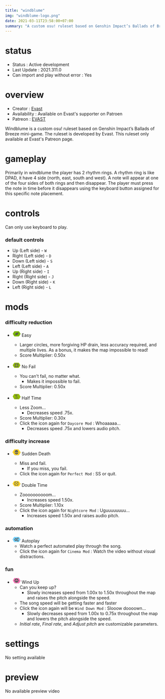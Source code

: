 ```yaml
---
title: "windblume"
img: "windblume-logo.png"
date: 2021-03-11T23:58:00+07:00
summary: "A custom osu! ruleset based on Genshin Impact’s Ballads of Breeze mini-game."
---
```


# status

- Status : Active development
- Last Update : 2021.311.0
- Can import and play without error : Yes

# overview

- Creator : [Evast](https://github.com/EVAST9919)
- Availability : Available on Evast's supporter on Patroen
- Patreon : [EVAST](https://www.patreon.com/evast/posts)

Windblume is a custom osu! ruleset based on Genshin Impact’s Ballads of Breeze mini-game. The ruleset is developed by Evast. This ruleset only available at Evast's Patreon page.

# gameplay

Primarily in windblume the player has 2 rhythm rings. A rhythm ring is like DPAD, it have 4 side (north, east, south and west). A note will appear at one of the four sides of both rings and then disappear. The player must press the note in time before it disappears using the keyboard button assigned for this specific note placement.

# controls

Can only use keyboard to play.

### default controls

- Up (Left side) - `W`
- Right (Left side) - `D`
- Down (Left side) - `S`
- Left (Left side) - `A`
- Up (Right side) - `I`
- Right (Right side) - `J`
- Down (Right side) - `K`
- Left (Right side) - `L`

# mods

### difficulty reduction

- ![Easy Icon](mod-icon/easy-mod.png) Easy
  - Larger circles, more forgiving HP drain, less accuracy required, and multiple lives. As a bonus, it makes the map impossible to read!
  - Score Multiplier: 0.50x

- ![No Fail Icon](mod-icon/no-fail-mod.png) No Fail
  - You can't fail, no matter what.
    - Makes it impossible to fail.
  - Score Multiplier: 0.50x

- ![Half Time Icon](mod-icon/half-time-mod.png) Half Time
  - Less Zoom...
    - Decreases speed .75x.
  - Score Multiplier: 0.30x
  - Click the icon again for `Daycore Mod` : Whoaaaaa...
    - Decreases speed .75x and lowers audio pitch.

### difficulty increase

- ![Sudden Death Icon](mod-icon/sudden-death-mod.png) Sudden Death
  - Miss and fail.
    - If you miss, you fail.
  - Click the icon again for `Perfect Mod` : SS or quit.

- ![Double Time Icon](mod-icon/double-time-mod.png) Double Time
  - Zoooooooooom...
    - Increases speed 1.50x.
  - Score Multiplier: 1.10x
  - Click the icon again for `Nightcore Mod` : Uguuuuuuuu...
    - Increases speed 1.50x and raises audio pitch.

### automation

- ![Autoplay Icon](mod-icon/autoplay-mod.png) Autoplay
  - Watch a perfect automated play through the song.
  - Click the icon again for `Cinema Mod` : Watch the video without visual distractions.

### fun

- ![Wind Up Icon](mod-icon/wind-up-mod.png) Wind Up
  - Can you keep up?
    - Slowly increases speed from 1.00x to 1.50x throughout the map and raises the pitch alongside the speed.
  - The song speed will be getting faster and faster
  - Click the icon again will be `Wind Down Mod` : Slooow doooown...
    - Slowly decreases speed from 1.00x to 0.75x throughout the map and lowers the pitch alongside the speed.
  - *Initial rate*, *Final rate*, and *Adjust pitch* are customizable parameters.

# settings

No setting available

# preview

No available preview video